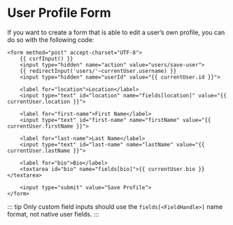# User Profile Form

If you want to create a form that is able to edit a user’s own profile, you can do so with the following code:

```twig
<form method="post" accept-charset="UTF-8">
    {{ csrfInput() }}
    <input type="hidden" name="action" value="users/save-user">
    {{ redirectInput('users/'~currentUser.username) }}
    <input type="hidden" name="userId" value="{{ currentUser.id }}">

    <label for="location">Location</label>
    <input type="text" id="location" name="fields[location]" value="{{ currentUser.location }}">

    <label for="first-name">First Name</label>
    <input type="text" id="first-name" name="firstName" value="{{ currentUser.firstName }}">
    
    <label for="last-name">Last Name</label>
    <input type="text" id="last-name" name="lastName" value="{{ currentUser.lastName }}">
    
    <label for="bio">Bio</label>
    <textarea id="bio" name="fields[bio]">{{ currentUser.bio }}</textarea>

    <input type="submit" value="Save Profile">
</form>
```

::: tip
Only custom field inputs should use the `fields[<FieldHandle>]` name format, not native user fields.
:::
